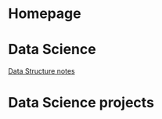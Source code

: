 # Homepage

# Data Science

[Data Structure notes](https://github.com/kammybdeng/data-science-portfolio)

# Data Science projects
